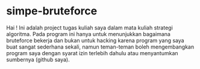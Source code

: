 # simpe-bruteforce
Hai !
Ini adalah project tugas kuliah saya dalam mata kuliah strategi algoritma. Pada program ini hanya untuk menunjukkan bagaimana bruteforce bekerja dan bukan untuk hacking karena program yang saya buat sangat sederhana sekali, namun teman-teman boleh mengembangkan program saya dengan syarat izin terlebih dahulu atau menyantumkan sumbernya (github saya). 
